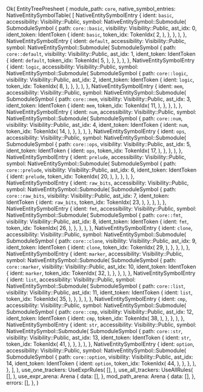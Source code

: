 Ok(
    EntityTreePresheet {
        module_path: `core`,
        native_symbol_entries: NativeEntitySymbolTable(
            [
                NativeEntitySymbolEntry {
                    ident: `basic`,
                    accessibility: Visibility::Public,
                    symbol: NativeEntitySymbol::Submodule(
                        SubmoduleSymbol {
                            path: `core::basic`,
                            visibility: Visibility::Public,
                            ast_idx: 0,
                            ident_token: IdentToken {
                                ident: `basic`,
                                token_idx: TokenIdx(
                                    2,
                                ),
                            },
                        },
                    ),
                },
                NativeEntitySymbolEntry {
                    ident: `default`,
                    accessibility: Visibility::Public,
                    symbol: NativeEntitySymbol::Submodule(
                        SubmoduleSymbol {
                            path: `core::default`,
                            visibility: Visibility::Public,
                            ast_idx: 1,
                            ident_token: IdentToken {
                                ident: `default`,
                                token_idx: TokenIdx(
                                    5,
                                ),
                            },
                        },
                    ),
                },
                NativeEntitySymbolEntry {
                    ident: `logic`,
                    accessibility: Visibility::Public,
                    symbol: NativeEntitySymbol::Submodule(
                        SubmoduleSymbol {
                            path: `core::logic`,
                            visibility: Visibility::Public,
                            ast_idx: 2,
                            ident_token: IdentToken {
                                ident: `logic`,
                                token_idx: TokenIdx(
                                    8,
                                ),
                            },
                        },
                    ),
                },
                NativeEntitySymbolEntry {
                    ident: `mem`,
                    accessibility: Visibility::Public,
                    symbol: NativeEntitySymbol::Submodule(
                        SubmoduleSymbol {
                            path: `core::mem`,
                            visibility: Visibility::Public,
                            ast_idx: 3,
                            ident_token: IdentToken {
                                ident: `mem`,
                                token_idx: TokenIdx(
                                    11,
                                ),
                            },
                        },
                    ),
                },
                NativeEntitySymbolEntry {
                    ident: `num`,
                    accessibility: Visibility::Public,
                    symbol: NativeEntitySymbol::Submodule(
                        SubmoduleSymbol {
                            path: `core::num`,
                            visibility: Visibility::Public,
                            ast_idx: 4,
                            ident_token: IdentToken {
                                ident: `num`,
                                token_idx: TokenIdx(
                                    14,
                                ),
                            },
                        },
                    ),
                },
                NativeEntitySymbolEntry {
                    ident: `ops`,
                    accessibility: Visibility::Public,
                    symbol: NativeEntitySymbol::Submodule(
                        SubmoduleSymbol {
                            path: `core::ops`,
                            visibility: Visibility::Public,
                            ast_idx: 5,
                            ident_token: IdentToken {
                                ident: `ops`,
                                token_idx: TokenIdx(
                                    17,
                                ),
                            },
                        },
                    ),
                },
                NativeEntitySymbolEntry {
                    ident: `prelude`,
                    accessibility: Visibility::Public,
                    symbol: NativeEntitySymbol::Submodule(
                        SubmoduleSymbol {
                            path: `core::prelude`,
                            visibility: Visibility::Public,
                            ast_idx: 6,
                            ident_token: IdentToken {
                                ident: `prelude`,
                                token_idx: TokenIdx(
                                    20,
                                ),
                            },
                        },
                    ),
                },
                NativeEntitySymbolEntry {
                    ident: `raw_bits`,
                    accessibility: Visibility::Public,
                    symbol: NativeEntitySymbol::Submodule(
                        SubmoduleSymbol {
                            path: `core::raw_bits`,
                            visibility: Visibility::Public,
                            ast_idx: 7,
                            ident_token: IdentToken {
                                ident: `raw_bits`,
                                token_idx: TokenIdx(
                                    23,
                                ),
                            },
                        },
                    ),
                },
                NativeEntitySymbolEntry {
                    ident: `fmt`,
                    accessibility: Visibility::Public,
                    symbol: NativeEntitySymbol::Submodule(
                        SubmoduleSymbol {
                            path: `core::fmt`,
                            visibility: Visibility::Public,
                            ast_idx: 8,
                            ident_token: IdentToken {
                                ident: `fmt`,
                                token_idx: TokenIdx(
                                    26,
                                ),
                            },
                        },
                    ),
                },
                NativeEntitySymbolEntry {
                    ident: `clone`,
                    accessibility: Visibility::Public,
                    symbol: NativeEntitySymbol::Submodule(
                        SubmoduleSymbol {
                            path: `core::clone`,
                            visibility: Visibility::Public,
                            ast_idx: 9,
                            ident_token: IdentToken {
                                ident: `clone`,
                                token_idx: TokenIdx(
                                    29,
                                ),
                            },
                        },
                    ),
                },
                NativeEntitySymbolEntry {
                    ident: `marker`,
                    accessibility: Visibility::Public,
                    symbol: NativeEntitySymbol::Submodule(
                        SubmoduleSymbol {
                            path: `core::marker`,
                            visibility: Visibility::Public,
                            ast_idx: 10,
                            ident_token: IdentToken {
                                ident: `marker`,
                                token_idx: TokenIdx(
                                    32,
                                ),
                            },
                        },
                    ),
                },
                NativeEntitySymbolEntry {
                    ident: `list`,
                    accessibility: Visibility::Public,
                    symbol: NativeEntitySymbol::Submodule(
                        SubmoduleSymbol {
                            path: `core::list`,
                            visibility: Visibility::Public,
                            ast_idx: 11,
                            ident_token: IdentToken {
                                ident: `list`,
                                token_idx: TokenIdx(
                                    35,
                                ),
                            },
                        },
                    ),
                },
                NativeEntitySymbolEntry {
                    ident: `cmp`,
                    accessibility: Visibility::Public,
                    symbol: NativeEntitySymbol::Submodule(
                        SubmoduleSymbol {
                            path: `core::cmp`,
                            visibility: Visibility::Public,
                            ast_idx: 12,
                            ident_token: IdentToken {
                                ident: `cmp`,
                                token_idx: TokenIdx(
                                    38,
                                ),
                            },
                        },
                    ),
                },
                NativeEntitySymbolEntry {
                    ident: `str`,
                    accessibility: Visibility::Public,
                    symbol: NativeEntitySymbol::Submodule(
                        SubmoduleSymbol {
                            path: `core::str`,
                            visibility: Visibility::Public,
                            ast_idx: 13,
                            ident_token: IdentToken {
                                ident: `str`,
                                token_idx: TokenIdx(
                                    41,
                                ),
                            },
                        },
                    ),
                },
                NativeEntitySymbolEntry {
                    ident: `option`,
                    accessibility: Visibility::Public,
                    symbol: NativeEntitySymbol::Submodule(
                        SubmoduleSymbol {
                            path: `core::option`,
                            visibility: Visibility::Public,
                            ast_idx: 14,
                            ident_token: IdentToken {
                                ident: `option`,
                                token_idx: TokenIdx(
                                    44,
                                ),
                            },
                        },
                    ),
                },
            ],
        ),
        use_one_trackers: UseExprRules(
            [],
        ),
        use_all_trackers: UseAllRules(
            [],
        ),
        use_expr_arena: Arena {
            data: [],
        },
        mod_path_arena: Arena {
            data: [],
        },
        errors: [],
    },
)